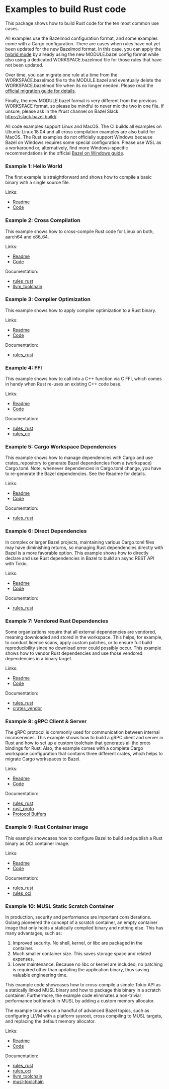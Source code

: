 # Examples to build Rust code

This package shows how to build Rust code for the ten most common use cases.

All examples use the Bazelmod configuration format, and some examples come with a Cargo configuration.
There are cases when rules have not yet been updated for the new Bazelmod format. 
In this case, you can apply the [hybrid mode](https://bazel.build/external/migration#hybrid-mode) 
by already using the new MODULE.bazel config format while also using a dedicated WORKSPACE.bazelmod 
file for those rules that have not been updated. 

Over time, you can migrate one rule at a time from the WORKSPACE.bazelmod file to the MODULE.bazel 
and eventually delete the WORKSPACE.bazelmod file when its no longer needed. 
Please read the [official migration guide for details](https://bazel.build/external/migration).

Finally, the new MODULE.bazel format is very different from the previous WORKSPACE format, so please
be mindful to never mix the two in one file. 
If unsure, please ask in the #rust channel on Bazel Slack: https://slack.bazel.build/

All code examples support Linux and MacOS. The CI builds all examples on Ubuntu Linux 18.04 and all cross compilation examples are also build for MacOS. 
The Rust examples do not officially support Windows because Bazel on Windows requires some special configuration. Please use WSL as a workaround or, alternatively, find more Windows-specific recommendations in the official [Bazel on Windows guide](https://bazel.build/configure/windows).

### Example 1: Hello World

The first example is straightforward and shows how to compile a basic binary with a single source file.

Links:
* [Readme](01-hello-world/README.md)
* [Code](01-hello-world)

### Example 2: Cross Compilation

This example shows how to cross-compile Rust code for Linux on both, aarch64 and x86_64. 

Links:
* [Readme](02-hello-cross/README.md)
* [Code](02-hello-cross)

Documentation:
* [rules_rust](https://bazelbuild.github.io/rules_rust/)
* [llvm_toolchain](https://github.com/bazel-contrib/toolchains_llvm)


### Example 3: Compiler Optimization

This example shows how to apply compiler optimization to a Rust binary.

Links:
* [Readme](03-comp-opt/README.md)
* [Code](03-comp-opt)

Documentation:
* [rules_rust](https://bazelbuild.github.io/rules_rust/)


### Example 4: FFI

This example shows how to call into a C++ function via C FFI, which comes in handy when Rust 
re-uses an existing C++ code base. 

Links:
* [Readme](04-ffi/README.md)
* [Code](04-ffi)

Documentation:
* [rules_rust](https://bazelbuild.github.io/rules_rust/)
* [rules_cc](https://github.com/bazelbuild/rules_cc)


### Example 5: Cargo Workspace Dependencies

This example shows how to manage dependencies with Cargo and use crates_repository
to generate Bazel dependencies from a (workspace) Cargo.toml. Note, whenever 
dependencies in  Cargo.toml change, you have to re-generate the Bazel dependencies.
See the Readme for details.

Links:
* [Readme](05-deps-cargo/README.md)
* [Code](05-deps-cargo)

Documentation:
* [rules_rust](https://bazelbuild.github.io/rules_rust/)


### Example 6: Direct Dependencies

In complex or larger Bazel projects, maintaining various Cargo.toml files may have diminishing returns, 
so managing Rust dependencies directly with Bazel is a more favorable option. 
This example shows how to directly declare and use Rust dependencies in Bazel to build 
an async REST API with Tokio.

Links:
* [Readme](06-deps-direct/README.md)
* [Code](06-deps-direct)

Documentation:
* [rules_rust](https://bazelbuild.github.io/rules_rust/)


### Example 7: Vendored Rust Dependencies

Some organizations require that all external dependencies are vendored, meaning downloaded 
and stored in the workspace. This helps, for example, to conduct licence scans, apply custom patches, 
or to ensure full build reproducibility since no download error could possibly occur. 
This example shows how to vendor Rust dependencies and use those vendored dependencies in a binary target. 

Links:
* [Readme](07-deps-vendor/README.md)
* [Code](07-deps-vendor)

Documentation:
* [rules_rust](https://bazelbuild.github.io/rules_rust/)
* [crates_vendor](https://bazelbuild.github.io/rules_rust/crate_universe.html#crates_vendor)


### Example 8: gRPC Client & Server

The gRPC protocol is commonly used for communication between internal microservices. 
This example shows how to build a gRPC client and server in Rust and how to set up a custom
toolchain that generates all the proto bindings for Rust. Also, the example comes with a complete 
Cargo workspace configuration that contains three different crates, 
which helps to migrate Cargo workspaces to Bazel. 

Links:
* [Readme](08-grpc-client-server/README.md)
* [Code](08-grpc-client-server)

Documentation:
* [rules_rust](https://bazelbuild.github.io/rules_rust/)
* [rust_proto](https://bazelbuild.github.io/rules_rust/rust_proto.html#rust_proto_libraryhttps://bazelbuild.github.io/rules_rust/rust_proto.html#rust_proto_library)
* [Protocol Buffers](https://protobuf.dev/)


### Example 9: Rust Container image

This example showcases how to configure Bazel to build and publish a Rust binary as OCI container image. 

Links:
* [Readme](09-oci-container/README.md)
* [Code](09-oci-container)

Documentation:
* [rules_rust](https://bazelbuild.github.io/rules_rust/)
* [rules_oci](https://github.com/bazel-contrib/rules_oci?tab=readme-ov-file#usage)


### Example 10: MUSL Static Scratch Container

In production, security and performance are important considerations.
Golang pioneered the concept of a scratch container, an empty container image that only holds a statically compiled binary and nothing else. This has many advantages, such as:

1) Improved security. No shell, kernel, or libc are packaged in the container.
2) Much smaller container size. This saves storage space and related expenses.
3) Lower maintenance. Because no libc or kernel are included, no patching is required other than updating the application binary, thus saving valuable engineering time.

This example code showcases how to cross-compile a simple Tokio API as a statically linked MUSL binary and how to package this binary in a scratch container. Furthermore, the example code eliminates a non-trivial performance bottleneck in MUSL by adding a custom memory allocator.

The example touches on a handful of advanced Bazel topics, such as configuring LLVM with a platform sysroot,
cross compiling to MUSL targets, and replacing the default memory allocator. 

Links:
* [Readme](10-musl-cross-compilation/README.md)
* [Code](10-musl-cross-compilation)

Documentation:
* [rules_rust](https://bazelbuild.github.io/rules_rust/)
* [rules_oci](https://github.com/bazel-contrib/rules_oci?tab=readme-ov-file#usage)
* [llvm_toolchain](https://github.com/bazel-contrib/toolchains_llvm)
* [musl-toolchain](https://github.com/bazel-contrib/musl-toolchain)
